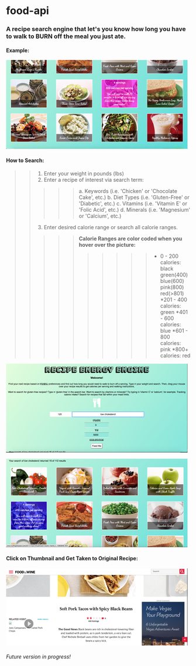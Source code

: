 # food-api
### A recipe search engine that let's you know how long you have to walk to BURN off the meal you just ate. 
#### Example: 

![Example of Hover Feature of Food-Api App](/images/REE_1.png)

#### How to Search:

>>1. Enter your weight in pounds (lbs)
>>2. Enter a recipe of interest via search term: 
>>>>>a. Keywords (i.e. 'Chicken' or 'Chocolate Cake', etc.)
>>>>>b. Diet Types (i.e. 'Gluten-Free' or 'Diabetic', etc.)
>>>>>c. Vitamins (i.e. 'Vitamin E' or 'Folic Acid', etc.)
>>>>>d. Minerals (i.e. 'Magnesium' or 'Calcium', etc.)
>>3. Enter desired calorie range or search all calorie ranges.
>>>>>**Calorie Ranges are color coded when you hover over the picture:**
>>>>>>>>>>*  0 - 200 calories: black green(400) blue(600) pink(800) red(>801)
>>>>>>>>>>*201 - 400 calories: green
>>>>>>>>>>*401 - 600 calories: blue
>>>>>>>>>>*601 - 800 calories: pink
>>>>>>>>>>*800+ calories: red

![Example of Searching](/images/REE_main.png)

![Example of Search Results from Search Pic above](/images/REE_2.png)

#### Click on Thumbnail and Get Taken to Original Recipe:
![Example of Recipe Redirect](/images/recipe_redirect.png)

###### Future version in progress! 
